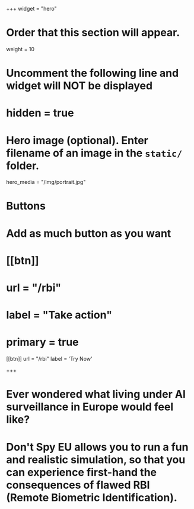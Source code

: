 +++
widget = "hero"
# Order that this section will appear.
weight = 10

# Uncomment the following line and widget will NOT be displayed
# hidden = true

# Hero image (optional). Enter filename of an image in the `static/` folder.
hero_media = "/img/portrait.jpg"

# Buttons
# Add as much button as you want

# [[btn]]
#   url = "/rbi"
#   label = "Take action"
#   primary = true

[[btn]]
  url = "/rbi"
  label = 'Try Now'

+++

# Ever wondered what living under AI surveillance in Europe would feel like?

# Don't Spy EU allows you to run a fun and realistic simulation, so that you can experience first-hand the consequences of flawed RBI (Remote Biometric Identification).
